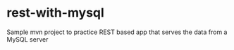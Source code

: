 # rest-with-mysql
Sample mvn project to practice REST based app that serves the data from a MySQL server
